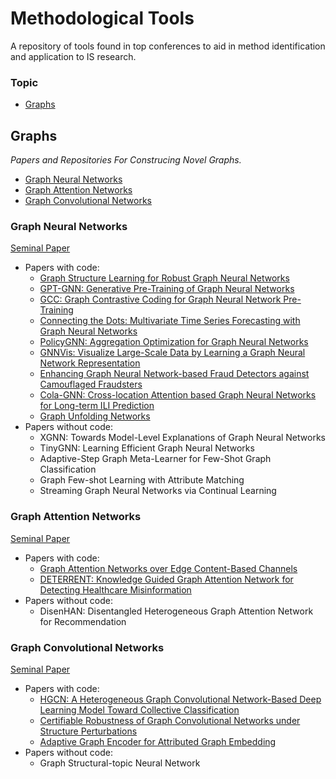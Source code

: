 # Methodological Tools
A repository of tools found in top conferences to aid in method identification and application to IS research.

### Topic
- [Graphs](#Graphs)

## Graphs
*Papers and Repositories For Construcing Novel Graphs.*
- [Graph Neural Networks](#Graph-Neural-Networks)
- [Graph Attention Networks](#Graph-Attention-Networks)
- [Graph Convolutional Networks](#Graph-Convolutional-Networks)

### Graph Neural Networks
[Seminal Paper](https://repository.hkbu.edu.hk/cgi/viewcontent.cgi?article=1000&context=vprd_ja)
- Papers with code:
  - [Graph Structure Learning for Robust Graph Neural Networks](https://github.com/ChandlerBang/Pro-GNN)
  - [GPT-GNN: Generative Pre-Training of Graph Neural Networks](https://github.com/acbull/GPT-GNN)
  - [GCC: Graph Contrastive Coding for Graph Neural Network Pre-Training](https://github.com/THUDM/GCC)
  - [Connecting the Dots: Multivariate Time Series Forecasting with Graph Neural Networks](https://github.com/THUDM/GCC)
  - [PolicyGNN: Aggregation Optimization for Graph Neural Networks](https://github.com/nnzhan/MTGNN)
  - [GNNVis: Visualize Large-Scale Data by Learning a Graph Neural Network Representation](https://github.com/YajunHuang/gnnvis)
  - [Enhancing Graph Neural Network-based Fraud Detectors against Camouflaged Fraudsters](https://github.com/YingtongDou/CARE-GNN)
  - [Cola-GNN: Cross-location Attention based Graph Neural Networks for Long-term ILI Prediction](https://github.com/amy-deng/colagnn)
  - [Graph Unfolding Networks](https://github.com/GUNets/GUNets)
- Papers without code:
  - XGNN: Towards Model-Level Explanations of Graph Neural Networks
  - TinyGNN: Learning Efficient Graph Neural Networks
  - Adaptive-Step Graph Meta-Learner for Few-Shot Graph Classification
  - Graph Few-shot Learning with Attribute Matching
  - Streaming Graph Neural Networks via Continual Learning

### Graph Attention Networks
[Seminal Paper](https://arxiv.org/pdf/1710.10903.pdf)
- Papers with code:
  - [Graph Attention Networks over Edge Content-Based Channels](https://github.com/Louise-LuLin/topic-gcn)
  - [DETERRENT: Knowledge Guided Graph Attention Network for Detecting Healthcare Misinformation](https://github.com/cuilimeng/DETERRENT)
- Papers without code:
  - DisenHAN: Disentangled Heterogeneous Graph Attention Network for Recommendation

### Graph Convolutional Networks
[Seminal Paper](https://arxiv.org/pdf/1609.02907.pdf)
- Papers with code:
  - [HGCN: A Heterogeneous Graph Convolutional Network-Based Deep Learning Model Toward Collective Classification](https://github.com/huazai1992/HGCN)
  - [Certifiable Robustness of Graph Convolutional Networks under Structure Perturbations](https://www.in.tum.de/daml/robust-gcn/)
  - [Adaptive Graph Encoder for Attributed Graph Embedding](https://github.com/thunlp/AGE)
- Papers without code:
  - Graph Structural-topic Neural Network

